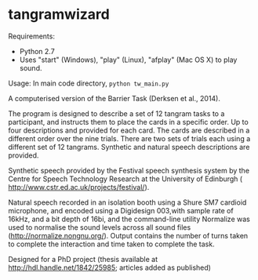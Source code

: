 # tangramwizard

Requirements:

* Python 2.7
* Uses "start" (Windows), "play" (Linux), "afplay" (Mac OS X) to play sound.

Usage: In main code directory, `python tw_main.py`

A computerised version of the Barrier Task (Derksen et al., 2014).

The program is designed to describe  a set of 12 tangram tasks to a participant, and instructs them to place the cards in a specific order. Up to four descriptions and provided for each card. The cards are described in a different order over the nine trials. There are two sets of trials each using a different set of 12 tangrams. Synthetic and natural speech descriptions are provided.

Synthetic speech provided by the Festival speech synthesis system by the Centre for Speech Technology Research at the University of Edinburgh ( http://www.cstr.ed.ac.uk/projects/festival/).

Natural speech  recorded in an isolation booth using a Shure SM7 cardioid microphone, and encoded using a Digidesign 003,with sample rate of 16kHz, and a bit depth of 16bi, and the command-line utility Normalize was used to normalise the sound levels across all sound files (http://normalize.nongnu.org/). Output contains the number of turns taken to complete the interaction and time taken to complete the task.

Designed for a PhD project (thesis available at http://hdl.handle.net/1842/25985; articles added as published)
